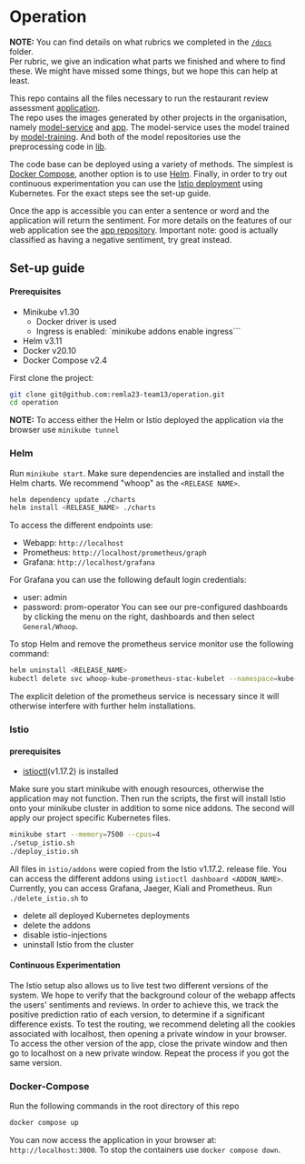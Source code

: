 # Operation

**NOTE:** 
You can find details on what rubrics we completed in the [`/docs`](/docs) folder.  
Per rubric, we give an indication what parts we finished and where to find these.
We might have missed some things, but we hope this can help at least.

This repo contains all the files necessary to run the restaurant review assessment [application](https://github.com/remla23-team13/app).  
The repo uses the images generated by other projects in the organisation, namely [model-service](https://github.com/remla23-team13/model-service) and [app](https://github.com/remla23-team13/model-service).
The model-service uses the model trained by [model-training](https://github.com/remla23-team13/model-training).
And both of the model repositories use the preprocessing code in [lib](https://github.com/remla23-team13/lib).

The code base can be deployed using a variety of methods. 
The simplest is [Docker Compose](#docker-compose), another option is to use [Helm](#helm). 
Finally, in order to try out continuous experimentation you can use the [Istio deployment](#istio) using Kubernetes.
For the exact steps see the set-up guide.

Once the app is accessible you can enter a sentence or word and the application will return the sentiment.
For more details on the features of our web application see the [app repository](https://github.com/remla23-team13/app). 
Important note: good is actually classified as having a negative sentiment, try great instead.

## Set-up guide
#### Prerequisites
- Minikube v1.30
  - Docker driver is used
  - Ingress is enabled: `minikube addons enable ingress```
- Helm v3.11
- Docker v20.10
- Docker Compose v2.4

First clone the project:
```bash
git clone git@github.com:remla23-team13/operation.git
cd operation
```
**NOTE:** 
To access either the Helm or Istio deployed the application via the browser use `minikube tunnel`

### Helm
Run `minikube start`.
Make sure dependencies are installed and install the Helm charts. 
We recommend "whoop" as the `<RELEASE NAME>`.
```bash
helm dependency update ./charts
helm install <RELEASE_NAME> ./charts
```

To access the different endpoints use: 
- Webapp: `http://localhost`
- Prometheus: `http://localhost/prometheus/graph`
- Grafana: `http://localhost/grafana`

For Grafana you can use the following default login credentials:
- user: admin
- password: prom-operator
You can see our pre-configured dashboards by clicking the menu on the right, dashboards and then select `General/Whoop`.

To stop Helm and remove the prometheus service monitor use the following command:
```bash
helm uninstall <RELEASE_NAME>
kubectl delete svc whoop-kube-prometheus-stac-kubelet --namespace=kube-system
```
The explicit deletion of the prometheus service is necessary since it will otherwise interfere with further helm installations.

### Istio

#### prerequisites
- [istioctl](https://istio.io/latest/docs/setup/install/istioctl/)(v1.17.2) is installed

Make sure you start minikube with enough resources, otherwise the application may not function. 
Then run the scripts, the first will install Istio onto your minikube cluster in addition to some nice addons.
The second will apply our project specific Kubernetes files. 
```bash
minikube start --memory=7500 --cpus=4
./setup_istio.sh
./deploy_istio.sh
```
All files in `istio/addons` were copied from the Istio v1.17.2. release file.
You can access the different addons using `istioctl dashboard <ADDON_NAME>`.
Currently, you can access Grafana, Jaeger, Kiali and Prometheus.
Run `./delete_istio.sh` to 
- delete all deployed Kubernetes deployments
- delete the addons
- disable istio-injections
- uninstall Istio from the cluster

#### Continuous Experimentation
The Istio setup also allows us to live test two different versions of the system. 
We hope to verify that the background colour of the webapp affects the users' sentiments and reviews. 
In order to achieve this, we track the positive prediction ratio of each version, to determine if a significant difference exists.
To test the routing, we recommend deleting all the cookies associated with localhost, then opening a private window in your browser. 
To access the other version of the app, close the private window and then go to localhost on a new private window. 
Repeat the process if you got the same version.

### Docker-Compose
Run the following commands in the root directory of this repo
```bash
docker compose up
```
You can now access the application in your browser at: `http://localhost:3000`.
To stop the containers use `docker compose down`.
